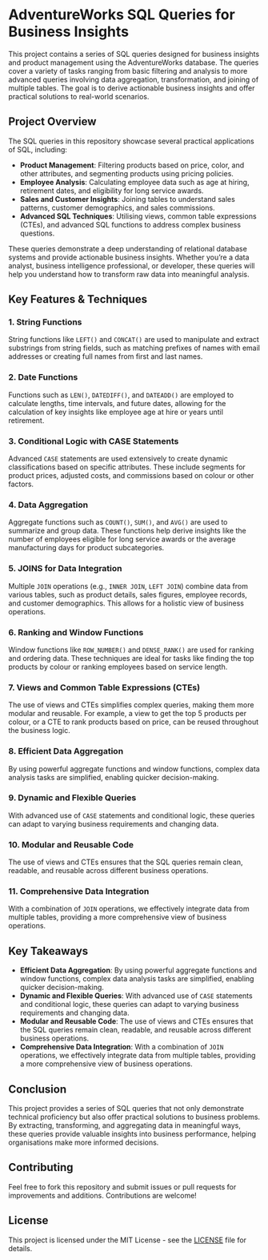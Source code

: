 # AdventureWorks SQL Queries for Business Insights

This project contains a series of SQL queries designed for business insights and product management using the AdventureWorks database. The queries cover a variety of tasks ranging from basic filtering and analysis to more advanced queries involving data aggregation, transformation, and joining of multiple tables. The goal is to derive actionable business insights and offer practical solutions to real-world scenarios.

## Project Overview

The SQL queries in this repository showcase several practical applications of SQL, including:

- **Product Management**: Filtering products based on price, color, and other attributes, and segmenting products using pricing policies.
- **Employee Analysis**: Calculating employee data such as age at hiring, retirement dates, and eligibility for long service awards.
- **Sales and Customer Insights**: Joining tables to understand sales patterns, customer demographics, and sales commissions.
- **Advanced SQL Techniques**: Utilising views, common table expressions (CTEs), and advanced SQL functions to address complex business questions.

These queries demonstrate a deep understanding of relational database systems and provide actionable business insights. Whether you’re a data analyst, business intelligence professional, or developer, these queries will help you understand how to transform raw data into meaningful analysis.

## Key Features & Techniques

### 1. **String Functions**  
   String functions like `LEFT()` and `CONCAT()` are used to manipulate and extract substrings from string fields, such as matching prefixes of names with email addresses or creating full names from first and last names.

### 2. **Date Functions**  
   Functions such as `LEN()`, `DATEDIFF()`, and `DATEADD()` are employed to calculate lengths, time intervals, and future dates, allowing for the calculation of key insights like employee age at hire or years until retirement.

### 3. **Conditional Logic with CASE Statements**  
   Advanced `CASE` statements are used extensively to create dynamic classifications based on specific attributes. These include segments for product prices, adjusted costs, and commissions based on colour or other factors.

### 4. **Data Aggregation**  
   Aggregate functions such as `COUNT()`, `SUM()`, and `AVG()` are used to summarize and group data. These functions help derive insights like the number of employees eligible for long service awards or the average manufacturing days for product subcategories.

### 5. **JOINS for Data Integration**  
   Multiple `JOIN` operations (e.g., `INNER JOIN`, `LEFT JOIN`) combine data from various tables, such as product details, sales figures, employee records, and customer demographics. This allows for a holistic view of business operations.

### 6. **Ranking and Window Functions**  
   Window functions like `ROW_NUMBER()` and `DENSE_RANK()` are used for ranking and ordering data. These techniques are ideal for tasks like finding the top products by colour or ranking employees based on service length.

### 7. **Views and Common Table Expressions (CTEs)**  
   The use of views and CTEs simplifies complex queries, making them more modular and reusable. For example, a view to get the top 5 products per colour, or a CTE to rank products based on price, can be reused throughout the business logic.

### 8. **Efficient Data Aggregation**  
   By using powerful aggregate functions and window functions, complex data analysis tasks are simplified, enabling quicker decision-making.

### 9. **Dynamic and Flexible Queries**  
   With advanced use of `CASE` statements and conditional logic, these queries can adapt to varying business requirements and changing data.

### 10. **Modular and Reusable Code**  
   The use of views and CTEs ensures that the SQL queries remain clean, readable, and reusable across different business operations.

### 11. **Comprehensive Data Integration**  
   With a combination of `JOIN` operations, we effectively integrate data from multiple tables, providing a more comprehensive view of business operations.

## Key Takeaways

- **Efficient Data Aggregation**: By using powerful aggregate functions and window functions, complex data analysis tasks are simplified, enabling quicker decision-making.
- **Dynamic and Flexible Queries**: With advanced use of `CASE` statements and conditional logic, these queries can adapt to varying business requirements and changing data.
- **Modular and Reusable Code**: The use of views and CTEs ensures that the SQL queries remain clean, readable, and reusable across different business operations.
- **Comprehensive Data Integration**: With a combination of `JOIN` operations, we effectively integrate data from multiple tables, providing a more comprehensive view of business operations.

## Conclusion

This project provides a series of SQL queries that not only demonstrate technical proficiency but also offer practical solutions to business problems. By extracting, transforming, and aggregating data in meaningful ways, these queries provide valuable insights into business performance, helping organisations make more informed decisions.

## Contributing

Feel free to fork this repository and submit issues or pull requests for improvements and additions. Contributions are welcome!

## License

This project is licensed under the MIT License - see the [LICENSE](LICENSE) file for details.
